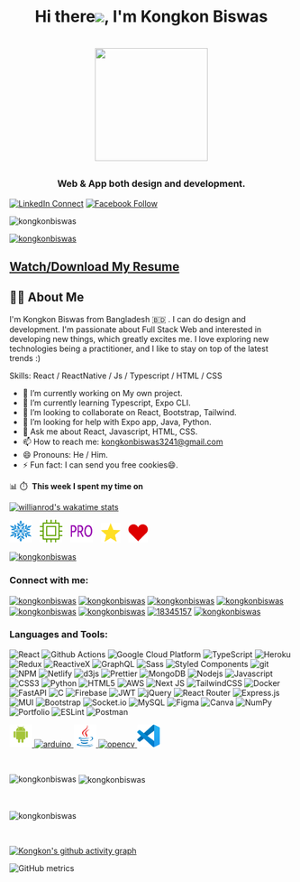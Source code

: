 ### <h1 align="center">Hi there<img src="https://raw.githubusercontent.com/MartinHeinz/MartinHeinz/master/wave.gif" width="100px">, I'm Kongkon Biswas</h1>
<h1 align="center"><a href="#"><img width="200" height="200" src="https://i.imgur.com/799y5A3.png"/></a></h1>
<h3 align='center'><strong>Web & App both design and development.</strong> </h3>

[![LinkedIn Connect](https://img.shields.io/badge/%20-Connect-black?color=14171A&labelColor=212121&logo=linkedin&logoColor=ffffff)](https://www.linkedin.com/in/kongkon-biswas-a2374314a/) 
[![Facebook Follow](https://img.shields.io/badge/%20-Follow-black?color=14171A&labelColor=1976d2&logo=facebook&logoColor=ffffff)](https://www.facebook.com/kongkon.biswas.35)
<p align="left"> <img width="200" src="https://komarev.com/ghpvc/?username=kongkonbiswas&label=Profile%20views&color=0e75b6&style=flat" alt="kongkonbiswas" /> </p>
<p align="left"> <a href="https://twitter.com/kongkonbiswas" target="blank"><img src="https://img.shields.io/twitter/follow/kongkonbiswas?logo=twitter&style=for-the-badge" alt="kongkonbiswas" /></a> </p>
<h2><a href="https://drive.google.com/file/d/1eaqZsv43ZDcY44KKU3pgeKyVA09FX1Rc/view?usp=share_link" className="btn btn-outline-info">Watch/Download My Resume</a></h2>

## 🙋‍♂️ About Me

I'm Kongkon Biswas from Bangladesh 🇧🇩 . I can do design and development. I'm passionate about Full Stack Web and interested in developing new things, which greatly excites me. I love exploring new technologies being a practitioner, and I like to stay on top of the latest trends :)

Skills:  React / ReactNative / Js / Typescript / HTML / CSS

- 🔭 I’m currently working on My own project. 
- 🌱 I’m currently learning Typescript, Expo CLI. 
- 👯 I’m looking to collaborate on React, Bootstrap, Tailwind. 
- 🤔 I’m looking for help with Expo app, Java, Python. 
- 💬 Ask me about React, Javascript, HTML, CSS. 
- 📫 How to reach me: kongkonbiswas3241@gmail.com 
- 😄 Pronouns: He / Him.
- ⚡ Fun fact: I can send you free cookies😄. 

📊 :stopwatch:	 &nbsp;**This week I spent my time on**

[![willianrod's wakatime stats](https://github-readme-stats.vercel.app/api/wakatime?username=kongkonbiswas)](https://github.com/anuraghazra/github-readme-stats)

<a href='https://archiveprogram.github.com/'><img src='https://raw.githubusercontent.com/acervenky/animated-github-badges/master/assets/acbadge.gif' width='40' height='40'></a> <a href='https://docs.github.com/en/developers'><img src='https://raw.githubusercontent.com/acervenky/animated-github-badges/master/assets/devbadge.gif' width='40' height='40'></a> <a href='https://github.com/pricing'><img src='https://raw.githubusercontent.com/acervenky/animated-github-badges/master/assets/pro.gif' width='40' height='40'></a> <a href='https://stars.github.com/'><img src='https://raw.githubusercontent.com/acervenky/animated-github-badges/master/assets/starbadge.gif' width='35' height='35'></a> <a href='https://docs.github.com/en/github/supporting-the-open-source-community-with-github-sponsors'><img src='https://raw.githubusercontent.com/acervenky/animated-github-badges/master/assets/sponsorbadge.gif' width='35' height='35'></a> 

<p align="left"> <a href="https://github.com/ryo-ma/github-profile-trophy"><img src="https://github-profile-trophy.vercel.app/?username=kongkonbiswas" alt="kongkonbiswas" /></a> </p>

<h3 align="left">Connect with me:</h3>
<p align="left">
<a href="https://twitter.com/kongkonbiswas" target="blank"><img align="center" src="https://raw.githubusercontent.com/rahuldkjain/github-profile-readme-generator/master/src/images/icons/Social/twitter.svg" alt="kongkonbiswas" height="30" width="40" /></a>
<a href="https://linkedin.com/in/kongkonbiswas" target="blank"><img align="center" src="https://raw.githubusercontent.com/rahuldkjain/github-profile-readme-generator/master/src/images/icons/Social/linked-in-alt.svg" alt="kongkonbiswas" height="30" width="40" /></a>
<a href="https://fb.com/kongkonbiswas" target="blank"><img align="center" src="https://raw.githubusercontent.com/rahuldkjain/github-profile-readme-generator/master/src/images/icons/Social/facebook.svg" alt="kongkonbiswas" height="30" width="40" /></a>
<a href="https://instagram.com/kongkonbiswas" target="blank"><img align="center" src="https://raw.githubusercontent.com/rahuldkjain/github-profile-readme-generator/master/src/images/icons/Social/instagram.svg" alt="kongkonbiswas" height="30" width="40" /></a>
<a href="https://www.youtube.com/channel/UCA9abWaD4xwsxqzIvFBvG5A" target="blank"><img align="center" src="https://raw.githubusercontent.com/rahuldkjain/github-profile-readme-generator/master/src/images/icons/Social/youtube.svg" alt="kongkonbiswas" height="30" width="40" /></a>
<a href="https://dev.to/kongkonbiswas" target="blank"><img align="center" src="https://raw.githubusercontent.com/rahuldkjain/github-profile-readme-generator/master/src/images/icons/Social/devto.svg" alt="kongkonbiswas" height="30" width="40" /></a>
<a href="https://stackoverflow.com/users/18345157" target="blank"><img align="center" src="https://raw.githubusercontent.com/rahuldkjain/github-profile-readme-generator/master/src/images/icons/Social/stack-overflow.svg" alt="18345157" height="30" width="40" /></a>
<a href="https://www.hackerrank.com/kongkonbiswas" target="blank"><img align="center" src="https://raw.githubusercontent.com/rahuldkjain/github-profile-readme-generator/master/src/images/icons/Social/hackerrank.svg" alt="kongkonbiswas" height="30" width="40" /></a>
</p>
<h3 align="left">Languages and Tools:</h3>
<p>
  <img alt="React" src="https://img.shields.io/badge/React-%2320232a.svg?style=flat-square&logo=react&logoColor=white" />
  <img alt="Github Actions" src="https://img.shields.io/badge/-Github_Actions-2088FF?style=flat-square&logo=github-actions&logoColor=white" />
  <img alt="Google Cloud Platform" src="https://img.shields.io/badge/-Google_Cloud_Platform-1a73e8?style=flat-square&logo=google-cloud&logoColor=white" />
  <img alt="TypeScript" src="https://img.shields.io/badge/-TypeScript-007ACC?style=flat-square&logo=typescript&logoColor=white" />
  <img alt="Heroku" src="https://img.shields.io/badge/-Heroku-430098?style=flat-square&logo=heroku&logoColor=white" />
  <img alt="Redux" src="https://img.shields.io/badge/-Redux-764ABC?style=flat-square&logo=redux&logoColor=white" />
  <img alt="ReactiveX" src="https://img.shields.io/badge/-RxJs-B7178C?style=flat-square&logo=reactivex&logoColor=white" />
  <img alt="GraphQL" src="https://img.shields.io/badge/-GraphQL-E10098?style=flat-square&logo=graphql&logoColor=white" />
  <img alt="Sass" src="https://img.shields.io/badge/-Sass-CC6699?style=flat-square&logo=sass&logoColor=white" />
  <img alt="Styled Components" src="https://img.shields.io/badge/-Styled_Components-db7092?style=flat-square&logo=styled-components&logoColor=white" />
  <img alt="git" src="https://img.shields.io/badge/-Git-F05032?style=flat-square&logo=git&logoColor=white" />
  <img alt="NPM" src="https://img.shields.io/badge/NPM-%23000000.svg?style=flat-square&logo=npm&logoColor=white" />
  <img alt="Netlify" src="https://img.shields.io/badge/netlify-%23000000.svg?style=flat-square&logo=netlify&logoColor=#00C7B7" />
  <img alt="d3js" src="https://img.shields.io/badge/-D3.js-F9A03C?style=flat-square&logo=d3.js&logoColor=white" />
  <img alt="Prettier" src="https://img.shields.io/badge/-Prettier-F7B93E?style=flat-square&logo=prettier&logoColor=white" />
  <img alt="MongoDB" src="https://img.shields.io/badge/-MongoDB-13aa52?style=flat-square&logo=mongodb&logoColor=white" />
  <img alt="Nodejs" src="https://img.shields.io/badge/-Nodejs-43853d?style=flat-square&logo=Node.js&logoColor=white" />
  <img alt="Javascript" src="https://img.shields.io/badge/-Javascript-F0DB4F?style=flat-square&logo=Node.js&logoColor=white" />
  <img alt="CSS3" src="https://img.shields.io/badge/css3-%231572B6.svg?style=flat-square&logo=css3&logoColor=white" />
  <img alt="Python" src="https://img.shields.io/badge/python-3670A0?style=flat-square&logo=python&logoColor=ffdd54" />
  <img alt="HTML5" src="https://img.shields.io/badge/html5-%23E34F26.svg?style=flat-square&logo=html5&logoColor=white" />
  <img alt="AWS" src="https://img.shields.io/badge/AWS-%23FF9900.svg?style=flat-square&logo=amazon-aws&logoColor=white" />
  <img alt="Next JS" src="https://img.shields.io/badge/Next-black?style=flat-square&logo=next.js&logoColor=white" />
  <img alt="TailwindCSS" src="https://img.shields.io/badge/tailwindcss-%2338B2AC.svg?style=flat-square&logo=tailwind-css&logoColor=white" />
  <img alt="Docker" src="https://img.shields.io/badge/docker-%230db7ed.svg?style=flat-square&logo=docker&logoColor=white" />
  <img alt="FastAPI" src="https://img.shields.io/badge/FastAPI-005571?style=flat-square&logo=fastapi&logoColor=white" />
  <img alt="C" src="https://img.shields.io/badge/c-%2300599C.svg?style=flat-square&logo=c&logoColor=white" />
  <img alt="Firebase" src="https://img.shields.io/badge/firebase-%23039BE5.svg?style=flat-square&logo=firebase&logoColor=yellow" />
  <img alt="JWT" src="https://img.shields.io/badge/JWT-black?style=flat-square&logo=JSON%20web%20tokens&logoColor=white" />
  <img alt="jQuery" src="https://img.shields.io/badge/jquery-%230769AD.svg?style=flat-square&logo=jquery&logoColor=white" />
  <img alt="React Router" src="https://img.shields.io/badge/React_Router-CA4245?style=flat-square&logo=react-router&logoColor=white" />
  <img alt="Express.js" src="https://img.shields.io/badge/express.js-%23404d59.svg?style=flat-square&logo=express&logoColor=%2361DAFB" />
  <img alt="MUI" src="https://img.shields.io/badge/MUI-%230081CB.svg?style=flat-square&logo=material-ui&logoColor=white" />
  <img alt="Bootstrap" src="https://img.shields.io/badge/bootstrap-%23563D7C.svg?style=flat-square&logo=bootstrap&logoColor=white" />
  <img alt="Socket.io" src="https://img.shields.io/badge/Socket.io-black?style=flat-square&logo=socket.io&badgeColor=010101" />
  <img alt="MySQL" src="https://img.shields.io/badge/mysql-%2300f.svg?style=flat-square&logo=mysql&logoColor=white" />
  <img alt="Figma" src="https://img.shields.io/badge/figma-%23F24E1E.svg?style=flat-square&logo=figma&logoColor=white" />
  <img alt="Canva" src="https://img.shields.io/badge/Canva-%2300C4CC.svg?style=flat-square&logo=Canva&logoColor=white" />
  <img alt="NumPy" src="https://img.shields.io/badge/numpy-%23013243.svg?style=flat-square&logo=numpy&logoColor=white" />
  <img alt="Portfolio" src="https://img.shields.io/badge/Portfolio-%23000000.svg?style=flat-square&logo=firefox&logoColor=#FF7139" />
  <img alt="ESLint" src="https://img.shields.io/badge/ESLint-4B3263?style=flat-square&logo=eslint&logoColor=white" />
  <img alt="Postman" src="https://img.shields.io/badge/Postman-FF6C37?style=flat-square&logo=postman&logoColor=white" />
</p>
<!-- ![Adobe Dreamweaver](https://img.shields.io/badge/Adobe%20Dreamweaver-FF61F6.svg?style=flat-square&logo=Adobe%20Dreamweaver&logoColor=white) 	
![Adobe XD](https://img.shields.io/badge/Adobe%20XD-470137?style=flat-square&logo=Adobe%20XD&logoColor=#FF61F6)
![Jira](https://img.shields.io/badge/jira-%230A0FFF.svg?style=flat-square&logo=jira&logoColor=white) 
![Trello](https://img.shields.io/badge/Trello-%23026AA7.svg?style=flat-square&logo=Trello&logoColor=white)  -->

<a href="https://developer.android.com" target="_blank" rel="noreferrer"> <img src="https://raw.githubusercontent.com/devicons/devicon/master/icons/android/android-original-wordmark.svg" alt="android" width="40" height="40"/> </a> 
<a href="https://www.arduino.cc/" target="_blank" rel="noreferrer"> <img src="https://cdn.worldvectorlogo.com/logos/arduino-1.svg" alt="arduino" width="40" height="40"/> 
<a href="https://www.java.com" target="_blank" rel="noreferrer"> <img src="https://raw.githubusercontent.com/devicons/devicon/master/icons/java/java-original.svg" alt="java" width="40" height="40"/> </a> 
<a href="https://opencv.org/" target="_blank" rel="noreferrer"> <img src="https://www.vectorlogo.zone/logos/opencv/opencv-icon.svg" alt="opencv" width="40" height="40"/> </a>
<img alt="Visual Studio Code" width="40" height="40" src="https://raw.githubusercontent.com/github/explore/80688e429a7d4ef2fca1e82350fe8e3517d3494d/topics/visual-studio-code/visual-studio-code.png" />
</p>

<br/>
<p><img align="left" src="https://github-readme-stats.vercel.app/api/top-langs?username=kongkonbiswas&show_icons=true&locale=en&layout=compact" alt="kongkonbiswas" /></p>

<p>&nbsp;<img align="center" src="https://github-readme-stats.vercel.app/api?username=kongkonbiswas&show_icons=true&locale=en" alt="kongkonbiswas" /></p>
<br/>

<p><img align="center" src="https://github-readme-streak-stats.herokuapp.com/?user=kongkonbiswas&" alt="kongkonbiswas" /></p>

<br/>

[![Kongkon's github activity graph](https://activity-graph.herokuapp.com/graph?username=kongkonbiswas&theme=react-dark)](https://github.com/ashutosh00710/github-readme-activity-graph)

![GitHub metrics](https://metrics.lecoq.io/kongkonbiswas) 
